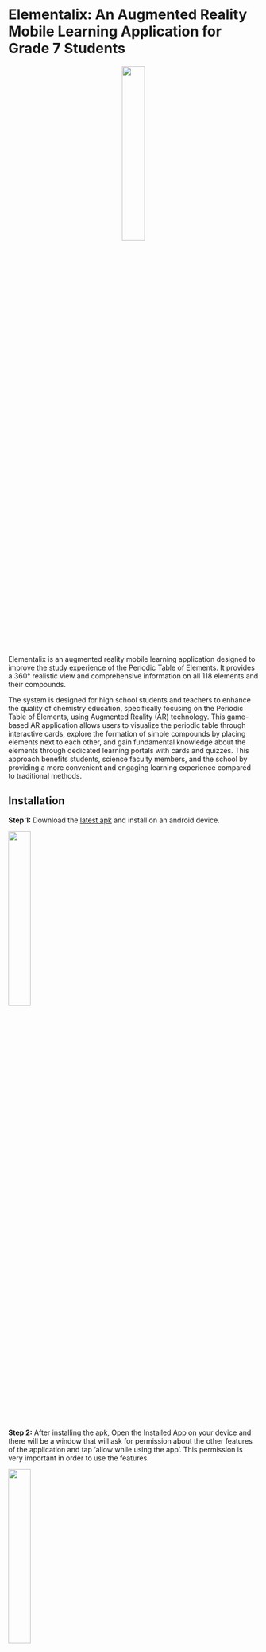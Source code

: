 # Elementalix: An Augmented Reality Mobile Learning Application for Grade 7 Students
<p align="center">
<img src = "" width=30% height=30% />

</p>

Elementalix is an augmented reality mobile learning application designed to improve the study experience of the Periodic Table of Elements. It provides a 360° realistic view and comprehensive information on all 118 elements and their compounds.

The system is designed for high school students and teachers to enhance the quality of chemistry education, specifically focusing on the Periodic Table of Elements, using Augmented Reality (AR) technology. This game-based AR application allows users to visualize the periodic table through interactive cards, explore the formation of simple compounds by placing elements next to each other, and gain fundamental knowledge about the elements through dedicated learning portals with cards and quizzes. This approach benefits students, science faculty members, and the school by providing a more convenient and engaging learning experience compared to traditional methods.

## Installation

**Step 1:** Download the [latest apk]() and install on an android device.

<img src="" width=30% height=30% /><br/><br/>

**Step 2:** After installing the apk, 
Open the Installed App on your device and there will be a window that will ask for permission about the other features of the application and tap ‘allow while using the app’. 
This permission is very important in order to use the features.

<img src="" width=30% height=30%/>

## User Manual
Download the official [user manual]() here.

## Screenshots
**Home Page**


## Developers
 - [John Cloyd Refani]()
 - [Jaypee Cabanela]()
 - [Ildefer Ramos]()

